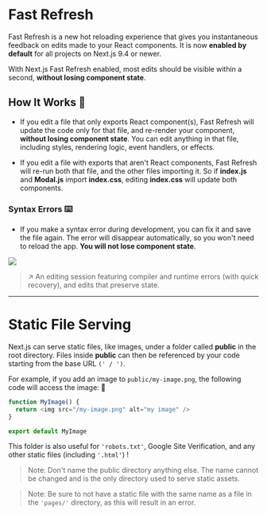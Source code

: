 # Fast Refresh

Fast Refresh is a new hot reloading experience that gives you instantaneous feedback on edits made to your React components. It is now **enabled by default** for all projects on Next.js 9.4 or newer.

With Next.js Fast Refresh enabled, most edits should be visible within a second, **without losing component state**.


## How It Works :memo: 

* If you edit a file that only exports React component(s), Fast Refresh will update the code only for that file, and re-render your component, **without losing component state**. You can edit anything in that file, including styles, rendering logic, event handlers, or effects.

* If you edit a file with exports that aren't React components, Fast Refresh will re-run both that file, and the other files importing it. So if **index.js** and **Modal.js** import **index.css**, editing **index.css** will update both components.

### Syntax Errors :keyboard: 
* If you make a syntax error during development, you can fix it and save the file again. The error will disappear automatically, so you won't need to reload the app. **You will not lose component state**.



![](https://i.imgur.com/C40E51F.gif)

 > :arrow_upper_right: An editing session featuring compiler and runtime errors (with quick recovery), and edits that preserve state.

---

# Static File Serving

Next.js can serve static files, like images, under a folder called **public** in the root directory. Files inside **public** can then be referenced by your code starting from the base URL `(' / ')`.

For example, if you add an image to `public/my-image.png`, the following code will access the image: :memo:

```js
function MyImage() {
  return <img src="/my-image.png" alt="my image" />
}

export default MyImage
```

This folder is also useful for `'robots.txt'`, Google Site Verification, and any other static files (including `'.html'`) !

 
> Note: Don't name the public directory anything else. The name cannot be changed and is the only directory used to serve static assets.

> Note: Be sure to not have a static file with the same name as a file in the `'pages/'` directory, as this will result in an error.







